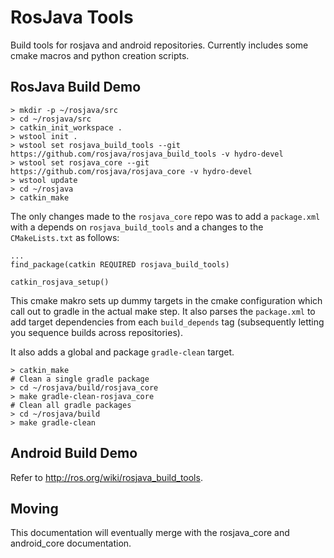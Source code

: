 # RosJava Tools

Build tools for rosjava and android repositories. Currently includes some cmake macros and python creation
scripts.


## RosJava Build Demo


```
> mkdir -p ~/rosjava/src
> cd ~/rosjava/src
> catkin_init_workspace .
> wstool init .
> wstool set rosjava_build_tools --git https://github.com/rosjava/rosjava_build_tools -v hydro-devel
> wstool set rosjava_core --git https://github.com/rosjava/rosjava_core -v hydro-devel
> wstool update
> cd ~/rosjava
> catkin_make
```

The only changes made to the `rosjava_core` repo was to add a `package.xml` with a depends on `rosjava_build_tools` and a
changes to the `CMakeLists.txt` as follows:

```
...
find_package(catkin REQUIRED rosjava_build_tools)

catkin_rosjava_setup()
```

This cmake makro sets up dummy targets in the cmake configuration which call out to gradle in the actual make step. 
It also parses the `package.xml` to add target dependencies from each `build_depends` tag (subsequently letting you
sequence builds across repositories).

It also adds a global and package `gradle-clean` target.

```
> catkin_make
# Clean a single gradle package
> cd ~/rosjava/build/rosjava_core
> make gradle-clean-rosjava_core
# Clean all gradle packages
> cd ~/rosjava/build
> make gradle-clean
```

## Android Build Demo

Refer to http://ros.org/wiki/rosjava_build_tools.

## Moving

This documentation will eventually merge with the rosjava_core and android_core documentation.
